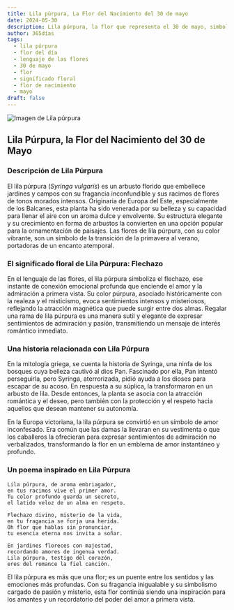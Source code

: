 ```yaml
---
title: Lila púrpura, La Flor del Nacimiento del 30 de mayo
date: 2024-05-30
description: Lila púrpura, la flor que representa el 30 de mayo, simboliza Flechazo. Descubre su fascinante historia, significado en el lenguaje de las flores y una poesía que celebra su belleza.
author: 365días
tags:
  - lila púrpura
  - flor del día
  - lenguaje de las flores
  - 30 de mayo
  - flor
  - significado floral
  - flor de nacimiento
  - mayo
draft: false
---
```



![Imagen de Lila púrpura](https://cdn.pixabay.com/photo/2020/04/18/21/41/lilac-5061139_960_720.jpg#center)


## Lila Púrpura, la Flor del Nacimiento del 30 de Mayo

### Descripción de Lila Púrpura

El lila púrpura (_Syringa vulgaris_) es un arbusto florido que embellece jardines y campos con su fragancia inconfundible y sus racimos de flores de tonos morados intensos. Originaria de Europa del Este, especialmente de los Balcanes, esta planta ha sido venerada por su belleza y su capacidad para llenar el aire con un aroma dulce y envolvente. Su estructura elegante y su crecimiento en forma de arbustos la convierten en una opción popular para la ornamentación de paisajes. Las flores de lila púrpura, con su color vibrante, son un símbolo de la transición de la primavera al verano, portadoras de un encanto atemporal.

### El significado floral de Lila Púrpura: Flechazo

En el lenguaje de las flores, el lila púrpura simboliza el flechazo, ese instante de conexión emocional profunda que enciende el amor y la admiración a primera vista. Su color púrpura, asociado históricamente con la realeza y el misticismo, evoca sentimientos intensos y misteriosos, reflejando la atracción magnética que puede surgir entre dos almas. Regalar una rama de lila púrpura es una manera sutil y elegante de expresar sentimientos de admiración y pasión, transmitiendo un mensaje de interés romántico inmediato.

### Una historia relacionada con Lila Púrpura

En la mitología griega, se cuenta la historia de Syringa, una ninfa de los bosques cuya belleza cautivó al dios Pan. Fascinado por ella, Pan intentó perseguirla, pero Syringa, aterrorizada, pidió ayuda a los dioses para escapar de su acoso. En respuesta a su súplica, la transformaron en un arbusto de lila. Desde entonces, la planta se asocia con la atracción romántica y el deseo, pero también con la protección y el respeto hacia aquellos que desean mantener su autonomía.

En la Europa victoriana, la lila púrpura se convirtió en un símbolo de amor inconfesado. Era común que las damas la llevaran en su vestimenta o que los caballeros la ofrecieran para expresar sentimientos de admiración no verbalizados, transformando la flor en un emblema de amor instantáneo y profundo.

### Un poema inspirado en Lila Púrpura

```
Lila púrpura, de aroma embriagador,  
en tus racimos vive el primer amor.  
Tu color profundo guarda un secreto,  
el latido veloz de un alma en respeto.  

Flechazo divino, misterio de la vida,  
en tu fragancia se forja una herida.  
Oh flor que hablas sin pronunciar,  
tu esencia eterna nos invita a soñar.  

En jardines floreces con majestad,  
recordando amores de ingenua verdad.  
Lila púrpura, testigo del corazón,  
eres del romance la fiel canción.  
```

El lila púrpura es más que una flor; es un puente entre los sentidos y las emociones más profundas. Con su fragancia inigualable y su simbolismo cargado de pasión y misterio, esta flor continúa siendo una inspiración para los amantes y un recordatorio del poder del amor a primera vista.